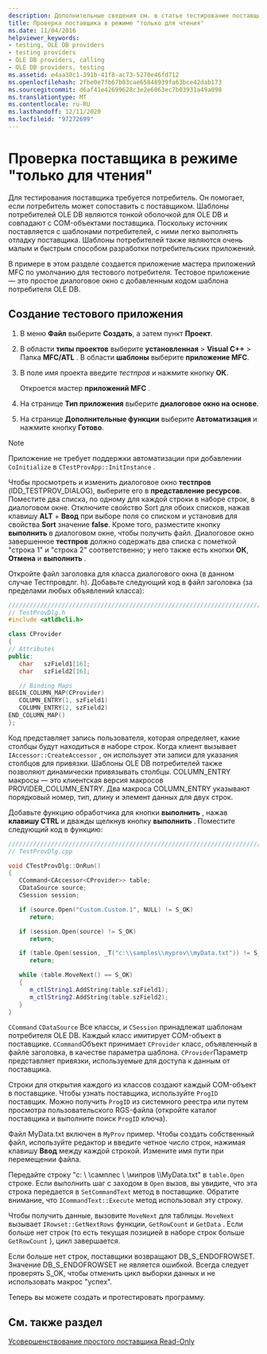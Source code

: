 ```yaml
---
description: Дополнительные сведения см. в статье тестирование поставщика Read-Only.
title: Проверка поставщика в режиме "только для чтения"
ms.date: 11/04/2016
helpviewer_keywords:
- testing, OLE DB providers
- testing providers
- OLE DB providers, calling
- OLE DB providers, testing
ms.assetid: e4aa30c1-391b-41f8-ac73-5270e46fd712
ms.openlocfilehash: 2fbe0e7fb67b83cae65848939fa63bce42dab173
ms.sourcegitcommit: d6af41e42699628c3e2e6063ec7b03931a49a098
ms.translationtype: MT
ms.contentlocale: ru-RU
ms.lasthandoff: 12/11/2020
ms.locfileid: "97272699"
---
```

# <a name="testing-the-read-only-provider"></a>Проверка поставщика в режиме "только для чтения"

Для тестирования поставщика требуется потребитель. Он помогает, если потребитель может сопоставить с поставщиком. Шаблоны потребителей OLE DB являются тонкой оболочкой для OLE DB и совпадают с COM-объектами поставщика. Поскольку источник поставляется с шаблонами потребителей, с ними легко выполнять отладку поставщика. Шаблоны потребителей также являются очень малым и быстрым способом разработки потребительских приложений.

В примере в этом разделе создается приложение мастера приложений MFC по умолчанию для тестового потребителя. Тестовое приложение — это простое диалоговое окно с добавленным кодом шаблона потребителя OLE DB.

## <a name="to-create-the-test-application"></a>Создание тестового приложения

1. В меню **Файл** выберите **Создать**, а затем пункт **Проект**.

1. В области **типы проектов** выберите **установленная**  >  **Visual C++**  >  Папка **MFC/ATL** . В области **шаблоны** выберите **приложение MFC**.

1. В поле имя проекта введите *тестпров* и нажмите кнопку **ОК**.

   Откроется мастер **приложений MFC** .

1. На странице **Тип приложения** выберите **диалоговое окно на основе**.

1. На странице **Дополнительные функции** выберите **Автоматизация** и нажмите кнопку **Готово**.

> [!NOTE]
> Приложение не требует поддержки автоматизации при добавлении `CoInitialize` в `CTestProvApp::InitInstance` .

Чтобы просмотреть и изменить диалоговое окно **тестпров** (IDD_TESTPROV_DIALOG), выберите его в **представление ресурсов**. Поместите два списка, по одному для каждой строки в наборе строк, в диалоговом окне. Отключите свойство Sort для обоих списков, нажав клавишу **ALT** + **Ввод** при выборе поля со списком и установив для свойства **Sort** значение **false**. Кроме того, разместите кнопку **выполнить** в диалоговом окне, чтобы получить файл. Диалоговое окно завершенное **тестпров** должно содержать два списка с пометкой "строка 1" и "строка 2" соответственно; у него также есть кнопки **ОК**, **Отмена** и **выполнить** .

Откройте файл заголовка для класса диалогового окна (в данном случае Тестпровдлг. h). Добавьте следующий код в файл заголовка (за пределами любых объявлений класса):

```cpp
////////////////////////////////////////////////////////////////////////
// TestProvDlg.h
#include <atldbcli.h>  

class CProvider
{
// Attributes
public:
   char   szField1[16];
   char   szField2[16];

   // Binding Maps
BEGIN_COLUMN_MAP(CProvider)
   COLUMN_ENTRY(1, szField1)
   COLUMN_ENTRY(2, szField2)
END_COLUMN_MAP()
};
```

Код представляет запись пользователя, которая определяет, какие столбцы будут находиться в наборе строк. Когда клиент вызывает `IAccessor::CreateAccessor` , он использует эти записи для указания столбцов для привязки. Шаблоны OLE DB потребителей также позволяют динамически привязывать столбцы. COLUMN_ENTRY макросы — это клиентская версия макросов PROVIDER_COLUMN_ENTRY. Два макроса COLUMN_ENTRY указывают порядковый номер, тип, длину и элемент данных для двух строк.

Добавьте функцию обработчика для кнопки **выполнить** , нажав **клавишу CTRL** и дважды щелкнув кнопку **выполнить** . Поместите следующий код в функцию:

```cpp
///////////////////////////////////////////////////////////////////////
// TestProvDlg.cpp

void CTestProvDlg::OnRun()
{
   CCommand<CAccessor<CProvider>> table;
   CDataSource source;
   CSession session;

   if (source.Open("Custom.Custom.1", NULL) != S_OK)
      return;

   if (session.Open(source) != S_OK)
      return;

   if (table.Open(session, _T("c:\\samples\\myprov\\myData.txt")) != S_OK)
      return;

   while (table.MoveNext() == S_OK)
   {
      m_ctlString1.AddString(table.szField1);
      m_ctlString2.AddString(table.szField2);
   }
}
```

`CCommand` `CDataSource` Все классы, и `CSession` принадлежат шаблонам потребителя OLE DB. Каждый класс имитирует COM-объект в поставщике. `CCommand`Объект принимает `CProvider` класс, объявленный в файле заголовка, в качестве параметра шаблона. `CProvider`Параметр представляет привязки, используемые для доступа к данным от поставщика.

Строки для открытия каждого из классов создают каждый COM-объект в поставщике. Чтобы узнать поставщика, используйте `ProgID` поставщик. Можно получить `ProgID` из системного реестра или путем просмотра пользовательского RGS-файла (откройте каталог поставщика и выполните поиск `ProgID` ключа).

Файл MyData.txt включен в `MyProv` пример. Чтобы создать собственный файл, используйте редактор и введите четное число строк, нажимая клавишу **Ввод** между каждой строкой. Измените имя пути при перемещении файла.

Передайте строку "c: \\ \самплес \\ \мипров \\\MyData.txt" в `table.Open` строке. Если выполнить шаг с заходом в `Open` вызов, вы увидите, что эта строка передается в `SetCommandText` метод в поставщике. Обратите внимание, что `ICommandText::Execute` метод использовал эту строку.

Чтобы получить данные, вызовите `MoveNext` для таблицы. `MoveNext` вызывает `IRowset::GetNextRows` функции, `GetRowCount` и `GetData` . Если больше нет строк (то есть текущая позицией в наборе строк больше `GetRowCount` ), цикл завершается.

Если больше нет строк, поставщики возвращают DB_S_ENDOFROWSET. Значение DB_S_ENDOFROWSET не является ошибкой. Всегда следует проверять S_OK, чтобы отменить цикл выборки данных и не использовать макрос "успех".

Теперь вы можете создать и протестировать программу.

## <a name="see-also"></a>См. также раздел

[Усовершенствование простого поставщика Read-Only](../../data/oledb/enhancing-the-simple-read-only-provider.md)
